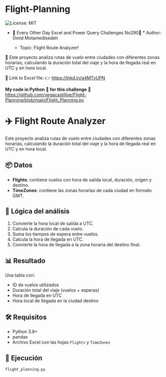 # Flight-Planning
![License: MIT](https://img.shields.io/badge/License-MIT-yellow.svg)

- 🌟 Every Other Day Excel and Power Query Challenges No290🌟 * Author: Omid Motamedisedeh
 
    - Topic: Flight Route Analyzer!
 
 🔰 Este proyecto analiza rutas de vuelo entre ciudades con diferentes zonas horarias, calculando la duración total del viaje y la hora de llegada real en UTC y en hora local.
 
 🔗 Link to Excel file:
 👉 https://lnkd.in/g4MTvUPN

**My code in Python** 🐍 **for this challenge**
 🔗 https://github.com/vegacastilloe/Flight-Planning/blob/main/Flight_Planning.py




# ✈️ Flight Route Analyzer

Este proyecto analiza rutas de vuelo entre ciudades con diferentes zonas horarias, calculando la duración total del viaje y la hora de llegada real en UTC y en hora local.

## 📦 Datos

- **Flights**: contiene vuelos con hora de salida local, duración, origen y destino.
- **TimeZones**: contiene las zonas horarias de cada ciudad en formato GMT.

## 🧠 Lógica del análisis

1. Convierte la hora local de salida a UTC.
2. Calcula la duración de cada vuelo.
3. Suma los tiempos de espera entre vuelos.
4. Calcula la hora de llegada en UTC.
5. Convierte la hora de llegada a la zona horaria del destino final.

## 📊 Resultado

Una tabla con:
- ID de vuelos utilizados
- Duración total del viaje (vuelos + esperas)
- Hora de llegada en UTC
- Hora local de llegada en la ciudad destino

## 🛠️ Requisitos

- Python 3.8+
- pandas
- Archivo Excel con las hojas `Flights` y `TimeZones`

## 🚀 Ejecución

```bashpython
flight_planning.py
